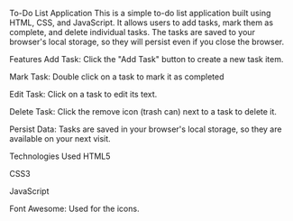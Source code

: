 To-Do List Application
This is a simple to-do list application built using HTML, CSS, and JavaScript. It allows users to add tasks, mark them as complete, and delete individual tasks. The tasks are saved to your browser's local storage, so they will persist even if you close the browser.

Features
Add Task: Click the "Add Task" button to create a new task item.

Mark Task: Double click on a task to mark it as completed

Edit Task: Click on a task to edit its text.

Delete Task: Click the remove icon (trash can) next to a task to delete it.

Persist Data: Tasks are saved in your browser's local storage, so they are available on your next visit.

Technologies Used
HTML5

CSS3

JavaScript

Font Awesome: Used for the icons.

